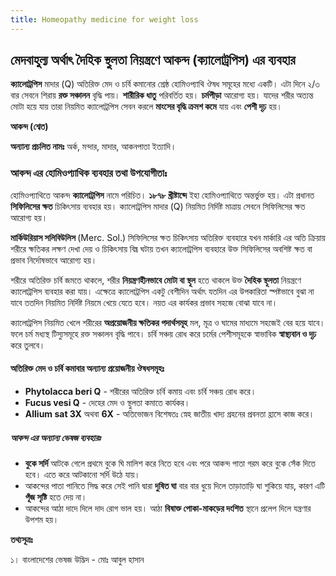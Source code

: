 ```yaml
---
title: Homeopathy medicine for weight loss
---
```


## মেদবাহুল্য অর্থাৎ দৈহিক স্থুলতা নিয়ন্ত্রণে আকন্দ (ক্যালোট্রপিস) এর ব্যবহার

<strong>ক্যালোট্রপিস</strong> মাদার (Q) অতিরিক্ত মেদ ও চর্বি কমানোর শ্রেষ্ঠ হোমিওপ্যাথি ঔষধ সমূহের মধ্যে একটি। এটা দিনে ২/৩ বার সেবনে শিরায় <strong>রক্ত সঞ্চালন</strong> বৃদ্ধি পায়। <strong>শারীরিক ধাতু</strong> পরিবর্তিত হয়। <strong>চর্মপীড়া</strong> আরোগ্য হয়। যাদের শরীর অত্যন্ত মোটা হয়ে যায় তারা নিয়মিত ক্যালোট্রপিস সেবন করলে <strong>মাংসের বৃদ্ধি ক্রমশ কমে</strong> যায় এবং <strong>পেশী দৃঢ়</strong> হয়।

<strong>আকন্দ (শ্বেত)</strong>

<strong>অন্যান্য প্রচলিত নামঃ</strong> অর্ক, মন্দার, মাদার, আকনপাতা ইত্যাদি।

### আকন্দ এর হোমিওপ্যাথিক ব্যবহার তথা উপযোগীতাঃ

হোমিওপ্যাথিতে আকন্দ <strong>ক্যালোট্রপিস</strong> নামে পরিচিত। <strong>১৮৭৮ খ্রীষ্টাব্দে</strong> ইহা হোমিওপ্যাথিতে অন্তর্ভুক্ত হয়। এটা প্রধানত <strong>সিফিলিসের ক্ষত</strong> চিকিৎসায় ব্যবহার হয়। ক্যালোট্রপিস মাদার (Q) নিয়মিত নির্দিষ্ট মাত্রায় সেবনে সিফিলিসের ক্ষত আরোগ্য হয়।

<strong>মার্কিউরিয়াস সলিবিউলিস </strong>(Merc. Sol.) সিফিলিসের ক্ষত চিকিৎসায় অতিরিক্ত ব্যবহারে যখন মার্কারি এর অতি ক্রিয়ায় শরীরে ক্ষতিকর লক্ষণ দেখা দেয় ও চিকিৎসায় বিঘ্ন ঘটায় তখন ক্যালোট্রপিস ব্যবহারে উক্ত সিফিলিসের অবশিষ্ট ক্ষত বা প্রভাব নির্দোষভাবে আরোগ্য হয়।

শরীরে অতিরিক্ত চর্বি জমতে থাকলে, শরীর <strong>নিয়ন্ত্রণহীনভাবে মোটা বা স্থূল</strong> হতে থাকলে উক্ত <strong>দৈহিক স্থূলতা</strong> নিয়ন্ত্রণে ক্যালোট্রপিস ব্যবহার করা যায়। এক্ষেত্রে ক্যালোট্রপিস একটু বেশীদিন অর্থাৎ যতদিন এর উপকারিতা স্পষ্টভাবে বুঝা না যাবে ততদিন নিয়মিত নির্দিষ্ট নিয়মে খেয়ে যেতে হবে। নয়ত এর কার্যকর প্রভাব সহজে বোঝা যাবে না।

ক্যালোট্রপিস নিয়মিত খেলে শরীরের <strong>অপ্রয়োজনীয় ক্ষতিকর পদার্থসমূহ</strong> মল, মূত্র ও ঘামের মাধ্যমে সহজেই বের হয়ে যাবে। ফলে চর্ম মধ্যস্থ টিস্যুসমূহে রক্ত সঞ্চালন বৃদ্ধি পাবে। চর্বি সঞ্চয় রোধ করে চর্মের পেশীসমূহকে স্বাভাবিক <strong>স্বাস্থ্যবান ও দৃঢ়</strong> করে তুলবে।

#### অতিরিক্ত মেদ ও চর্বি কমাবার অন্যান্য প্রয়োজনীয় ঔষধসমূহঃ

<ul>
	<li><strong>Phytolacca beri Q</strong> - শরীরের অতিরিক্ত চর্বি কমায় এবং চর্বি সঞ্চয় রোধ করে।</li>
	<li><strong>Fucus vesi Q</strong> - দেহের মেদ ও স্থুলতা কমাতে কার্যকর।</li>
	<li><strong>Allium sat 3X</strong> অথবা <strong>6X</strong> - অতিভোজন বিশেষতঃ স্নেহ জাতীয় খাদ্য গ্রহনের প্রবনতা হ্রাসে কাজ করে।</li>
</ul>

##### আকন্দ এর অন্যান্য ভেষজ ব্যবহারঃ

<ul>
	<li><strong>বুকে সর্দি</strong> আটকে গেলে প্রথমে বুকে ঘি মালিশ করে নিতে হবে এবং পরে আকন্দ পাতা গরম করে বুকে সেঁক দিতে হবে। এতে করে আটকানো সর্দি উঠে যায়।</li>
	<li>আকন্দের পাতা পানিতে সিদ্ধ করে সেই পানি দ্বারা <strong>দুষিত ঘা</strong> বার বার ধুয়ে দিলে তাড়াতাড়ি ঘা শুকিয়ে যায়, কারণ এটি <strong>পূঁজ সৃষ্টি</strong> হতে দেয় না।</li>
	<li>আকন্দের আঠা দাদে দিলে দাদ রোগ ভাল হয়। আঠা <strong>বিষাক্ত পোকা-মাকড়ের দংশিত</strong> স্থানে প্রলেপ দিলে যন্ত্রণার উপশম হয়।</li>
</ul>

<strong>তথ্যসূত্রঃ</strong>

১। বাংলাদেশের ভেষজ উদ্ভিদ - মোঃ আবুল হাসান
